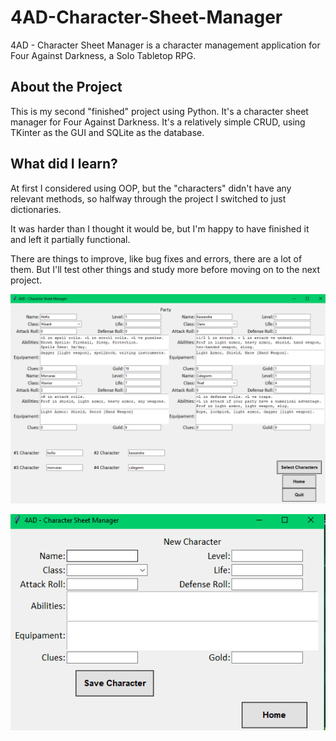# 4AD-Character-Sheet-Manager
4AD - Character Sheet Manager is a character management application for Four Against Darkness, a Solo Tabletop RPG.

## About the Project
This is my second "finished" project using Python.
It's a character sheet manager for Four Against Darkness. It's a relatively simple CRUD, using TKinter as the GUI and SQLite as the database.

## What did I learn?
At first I considered using OOP, but the "characters" didn't have any relevant methods, so halfway through the project I switched to just dictionaries.

It was harder than I thought it would be, but I'm happy to have finished it and left it partially functional.

There are things to improve, like bug fixes and errors, there are a lot of them. But I'll test other things and study more before moving on to the next project.

![alt text](img/image-1.png)

![alt text](img/image.png)